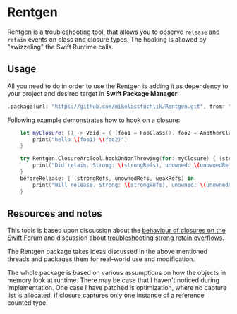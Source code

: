 # Rentgen

Rentgen is a troubleshooting tool, that allows you to observe `release` and `retain` events on class and closure types. The hooking is allowed by "swizzeling" the Swift Runtime calls.

## Usage

All you need to do in order to use the Rentgen is adding it as dependency to your project and desired target in **Swift Package Manager**:
```swift
.package(url: "https://github.com/mikolasstuchlik/Rentgen.git", from: "0.1.0"),
```

Following example demonstrates how to hook on a closure:
```swift
    let myClosure: () -> Void = { [foo1 = FooClass(), foo2 = AnotherClass()] in
        print("hello \(foo1) \(foo2)")
    }

    try Rentgen.ClosureArcTool.hookOnNonThrowing(for: myClosure) { (strongRefs, unownedRefs, weakRefs) in
        print("Did retain. Strong: \(strongRefs), unowned: \(unownedRefs), weak: \(weakRefs).")
    }
    beforeRelease: { (strongRefs, unownedRefs, weakRefs) in
        print("Will release. Strong: \(strongRefs), unowned: \(unownedRefs), weak: \(weakRefs)")
    }
```

## Resources and notes

This tools is based upon discussion about the [behaviour of closures on the Swift Forum](https://forums.swift.org/t/how-do-closures-work-memory-management/47512) and discussion about [troubleshooting strong retain overflows](https://forums.swift.org/t/object-was-retained-too-many-times/40855). 

The Rentgen package takes ideas discussed in the above mentioned threads and packages them for real-world use and modification.

The whole package is based on various assumptions on how the objects in memory look at runtime. There may be case that I haven't noticed during implementation. One case I have patched is optimization, where no capture list is allocated, if closure captures only one instance of a reference counted type.

